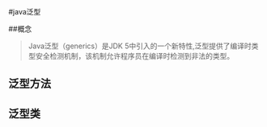 #java泛型

##概念

> Java泛型（generics）是JDK 5中引入的一个新特性,泛型提供了编译时类型安全检测机制，该机制允许程序员在编译时检测到非法的类型。

## 泛型方法

## 泛型类